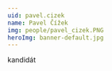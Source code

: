 ```yaml
---
uid: pavel.cizek
name: Pavel Čížek
img: people/pavel_cizek.PNG
heroImg: banner-default.jpg
---
```


kandidát
